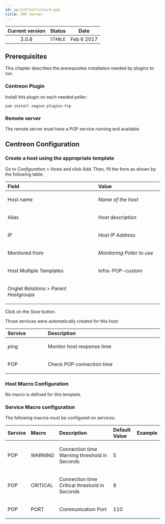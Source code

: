 ```yaml
---
id: pp/infrastructure-pop
title: POP Server
---
```


| Current version | Status | Date |
| :-: | :-: | :-: |
| 3.0.8 | `STABLE` | Feb  6 2017 |

## Prerequisites
This chapter describes the prerequisites installation needed by plugins
to run.

### Centreon Plugin
Install this plugin on each needed poller:

    yum install nagios-plugins-tcp


### Remote server
The remote server must have a POP service running and available.

## Centreon Configuration
### Create a host using the appropriate template
Go to *Configuration &gt; Hosts* and click *Add*. Then, fill the form as
shown by the following table:

<table>
<colgroup>
<col width="58%" />
<col width="41%" />
</colgroup>
<thead>
<tr class="header">
<th align="left">Field</th>
<th align="left">Value</th>
</tr>
</thead>
<tbody>
<tr class="odd">
<td align="left"><p>Host name</p></td>
<td align="left"><p><em>Name of the host</em></p></td>
</tr>
<tr class="even">
<td align="left"><p>Alias</p></td>
<td align="left"><p><em>Host description</em></p></td>
</tr>
<tr class="odd">
<td align="left"><p>IP</p></td>
<td align="left"><p><em>Host IP Address</em></p></td>
</tr>
<tr class="even">
<td align="left"><p>Monitored from</p></td>
<td align="left"><p><em>Monitoring Poller to use</em></p></td>
</tr>
<tr class="odd">
<td align="left"><p>Host Multiple Templates</p></td>
<td align="left"><p>Infra-POP-custom</p></td>
</tr>
<tr class="even">
<td align="left"><p>Onglet <em>Relations</em> &gt; Parent Hostgroups</p></td>
<td align="left"></td>
</tr>
</tbody>
</table>

Click on the *Save* button.

Those services were automatically created for this host:

<table>
<colgroup>
<col width="13%" />
<col width="40%" />
</colgroup>
<thead>
<tr class="header">
<th align="left">Service</th>
<th align="left">Description</th>
</tr>
</thead>
<tbody>
<tr class="odd">
<td align="left"><p>ping</p></td>
<td align="left"><p>Monitor host response time</p></td>
</tr>
<tr class="even">
<td align="left"><p>POP</p></td>
<td align="left"><p>Check POP connection time</p></td>
</tr>
</tbody>
</table>

### Host Macro Configuration
No macro is defined for this template.

### Service Macro configuration
The following macros must be configured on services:

<table>
<colgroup>
<col width="10%" />
<col width="11%" />
<col width="50%" />
<col width="17%" />
<col width="10%" />
</colgroup>
<thead>
<tr class="header">
<th align="left">Service</th>
<th align="left">Macro</th>
<th align="left">Description</th>
<th align="left">Default Value</th>
<th align="left">Example</th>
</tr>
</thead>
<tbody>
<tr class="odd">
<td align="left"><p>POP</p></td>
<td align="left"><p>WARNING</p></td>
<td align="left"><p>Connection time Warning threshold in Seconds</p></td>
<td align="left"><p>5</p></td>
<td align="left"></td>
</tr>
<tr class="even">
<td align="left"><p>POP</p></td>
<td align="left"><p>CRITICAL</p></td>
<td align="left"><p>Connection time Critical threshold in Seconds</p></td>
<td align="left"><p>8</p></td>
<td align="left"></td>
</tr>
<tr class="odd">
<td align="left"><p>POP</p></td>
<td align="left"><p>PORT</p></td>
<td align="left"><p>Communication Port</p></td>
<td align="left"><p>110</p></td>
<td align="left"></td>
</tr>
</tbody>
</table>


